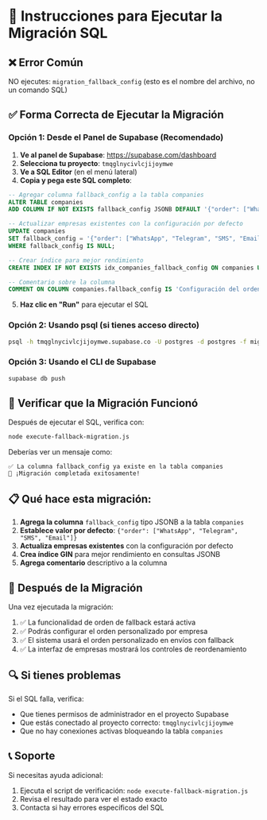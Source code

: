 # 🚀 Instrucciones para Ejecutar la Migración SQL

## ❌ Error Común
NO ejecutes: `migration_fallback_config` (esto es el nombre del archivo, no un comando SQL)

## ✅ Forma Correcta de Ejecutar la Migración

### Opción 1: Desde el Panel de Supabase (Recomendado)

1. **Ve al panel de Supabase**: https://supabase.com/dashboard
2. **Selecciona tu proyecto**: `tmqglnycivlcjijoymwe`
3. **Ve a SQL Editor** (en el menú lateral)
4. **Copia y pega este SQL completo**:

```sql
-- Agregar columna fallback_config a la tabla companies
ALTER TABLE companies 
ADD COLUMN IF NOT EXISTS fallback_config JSONB DEFAULT '{"order": ["WhatsApp", "Telegram", "SMS", "Email"]}';

-- Actualizar empresas existentes con la configuración por defecto
UPDATE companies 
SET fallback_config = '{"order": ["WhatsApp", "Telegram", "SMS", "Email"]}' 
WHERE fallback_config IS NULL;

-- Crear índice para mejor rendimiento
CREATE INDEX IF NOT EXISTS idx_companies_fallback_config ON companies USING GIN (fallback_config);

-- Comentario sobre la columna
COMMENT ON COLUMN companies.fallback_config IS 'Configuración del orden de fallback para canales de comunicación';
```

5. **Haz clic en "Run"** para ejecutar el SQL

### Opción 2: Usando psql (si tienes acceso directo)

```bash
psql -h tmqglnycivlcjijoymwe.supabase.co -U postgres -d postgres -f migration_fallback_config.sql
```

### Opción 3: Usando el CLI de Supabase

```bash
supabase db push
```

## 🧪 Verificar que la Migración Funcionó

Después de ejecutar el SQL, verifica con:

```bash
node execute-fallback-migration.js
```

Deberías ver un mensaje como:
```
✅ La columna fallback_config ya existe en la tabla companies
🎯 ¡Migración completada exitosamente!
```

## 📋 Qué hace esta migración:

1. **Agrega la columna** `fallback_config` tipo JSONB a la tabla `companies`
2. **Establece valor por defecto**: `{"order": ["WhatsApp", "Telegram", "SMS", "Email"]}`
3. **Actualiza empresas existentes** con la configuración por defecto
4. **Crea índice GIN** para mejor rendimiento en consultas JSONB
5. **Agrega comentario** descriptivo a la columna

## 🎯 Después de la Migración

Una vez ejecutada la migración:
1. ✅ La funcionalidad de orden de fallback estará activa
2. ✅ Podrás configurar el orden personalizado por empresa
3. ✅ El sistema usará el orden personalizado en envíos con fallback
4. ✅ La interfaz de empresas mostrará los controles de reordenamiento

## 🔍 Si tienes problemas

Si el SQL falla, verifica:
- Que tienes permisos de administrador en el proyecto Supabase
- Que estás conectado al proyecto correcto: `tmqglnycivlcjijoymwe`
- Que no hay conexiones activas bloqueando la tabla `companies`

## 📞 Soporte

Si necesitas ayuda adicional:
1. Ejecuta el script de verificación: `node execute-fallback-migration.js`
2. Revisa el resultado para ver el estado exacto
3. Contacta si hay errores específicos del SQL